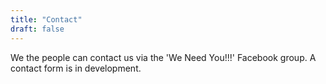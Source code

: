 ```yaml
---
title: "Contact"
draft: false
---
```

We the people can contact us via the 'We Need You!!!' Facebook group.
A contact form is in development. 
